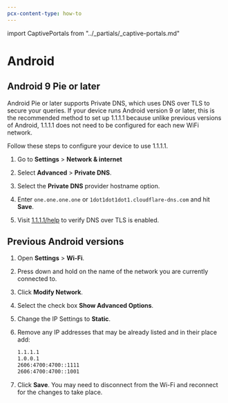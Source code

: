```yaml
---
pcx-content-type: how-to
---
```


import CaptivePortals from "../_partials/_captive-portals.md"

# Android

## Android 9 Pie or later

Android Pie or later supports Private DNS, which uses DNS over TLS to secure your queries. If your device runs Android version 9 or later, this is the recommended method to set up 1.1.1.1 because unlike previous versions of Android, 1.1.1.1 does not need to be configured for each new WiFi network.

Follow these steps to configure your device to use 1.1.1.1.

1. Go to **Settings** > **Network & internet** 

1. Select **Advanced** > **Private DNS**.

1. Select the **Private DNS** provider hostname option.

1. Enter `one.one.one.one` or `1dot1dot1dot1.cloudflare-dns.com` and hit **Save**.

1. Visit [1.1.1.1/help](https://1.1.1.1/help) to verify DNS over TLS is enabled.

## Previous Android versions

1. Open **Settings** > **Wi-Fi**.

1. Press down and hold on the name of the network you are currently connected to.

1. Click **Modify Network**.

1. Select the check box **Show Advanced Options**.

1. Change the IP Settings to **Static**.

1. Remove any IP addresses that may be already listed and in their place add:

    ```txt
    1.1.1.1
    1.0.0.1
    2606:4700:4700::1111
    2606:4700:4700::1001
    ```

1. Click **Save**. You may need to disconnect from the Wi-Fi and reconnect for the changes to take place.

<CaptivePortals/>